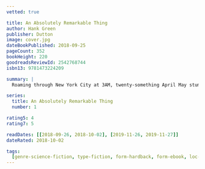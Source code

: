 ```yaml
---
vetted: true

title: An Absolutely Remarkable Thing
author: Hank Green
publisher: Dutton
image: cover.jpg
dateBookPublished: 2018-09-25
pageCount: 352
bookHeight: 220
goodreadsReviewId: 2542768744
isbn13: 9781473224209

summary: |
  Roaming through New York City at 3AM, twenty-something April May stumbles across a giant sculpture. Delighted by its appearance and craftsmanship, like a ten-foot-tall Transformer wearing a suit of samurai armour, April and her best friend, Andy, make a video with it, which Andy uploads to YouTube. The next day, April wakes up to a viral video and a new life. News quickly spreads that there are Carls in dozens of cities around the world, and April, as their first documentarian, finds herself at the centre of an intense international media spotlight. Seizing the opportunity to make her mark on the world, April now has to deal with the consequences her new particular brand of fame has on her relationships, her safety, and her own identity. And all eyes are on April to figure out not just what the Carls are, but what they want from us.

series:
  title: An Absolutely Remarkable Thing
  number: 1

rating5: 4
rating7: 5

readDates: [[2018-09-26, 2018-10-02], [2019-11-26, 2019-11-27]]
dateRated: 2018-10-02

tags:
  [genre-science-fiction, type-fiction, form-hardback, form-ebook, loc-new-york]
---
```

